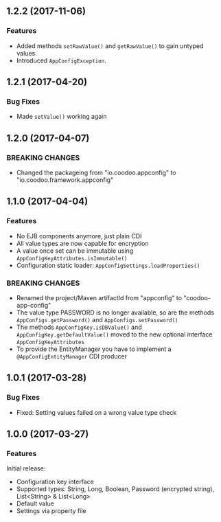

<!--
### Bug Fixes
### Features
### BREAKING CHANGES
-->


<a name="1.2.2"></a>

## 1.2.2 (2017-11-06)

### Features

 * Added methods `setRawValue()` and `getRawValue()` to gain untyped values.
 * Introduced `AppConfigException`.


<a name="1.2.1"></a>

## 1.2.1 (2017-04-20)

### Bug Fixes

 * Made `setValue()` working again


<a name="1.2.0"></a>

## 1.2.0 (2017-04-07)

### BREAKING CHANGES

 * Changed the packageing from "io.coodoo.appconfig" to "io.coodoo.framework.appconfig"

<a name="1.1.0"></a>

## 1.1.0 (2017-04-04)

### Features

 * No EJB components anymore, just plain CDI
 * All value types are now capable for encryption
 * A value once set can be immutable using `AppConfigKeyAttributes.isImmutable()`
 * Configuration static loader: `AppConfigSettings.loadProperties()`

### BREAKING CHANGES

 * Renamed the project/Maven artifactId from "appconfig" to "coodoo-app-config"
 * The value type PASSWORD is no longer available, so are the methods `AppConfigs.getPassword()` and `AppConfigs.setPassword()`
 * The methods `AppConfigKey.isDBValue()` and `AppConfigKey.getDefaultValue()` moved to the new optional interface `AppConfigKeyAttributes`
 * To provide the EntityManager you have to implement a `@AppConfigEntityManager` CDI producer

<a name="1.0.1"></a>

## 1.0.1 (2017-03-28)

### Bug Fixes

 * Fixed: Setting values failed on a wrong value type check


<a name="1.0.0"></a>

## 1.0.0 (2017-03-27)

### Features

Initial release:

* Configuration key interface
* Supported types: String, Long, Boolean, Password (encrypted string), List&lt;String&gt; & List&lt;Long&gt;
* Default value
* Settings via property file